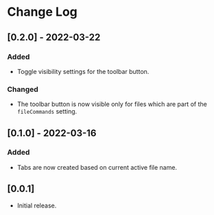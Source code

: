 # Change Log

## [0.2.0] - 2022-03-22

### Added

- Toggle visibility settings for the toolbar button.

### Changed

- The toolbar button is now visible only for files which are part of the `fileCommands` setting.

## [0.1.0] - 2022-03-16

### Added

- Tabs are now created based on current active file name.

## [0.0.1]

- Initial release.
